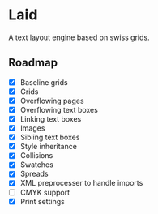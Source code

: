 # Laid

A text layout engine based on swiss grids. 

## Roadmap

- [x] Baseline grids
- [x] Grids
- [x] Overflowing pages
- [x] Overflowing text boxes
- [x] Linking text boxes
- [x] Images
- [x] Sibling text boxes
- [x] Style inheritance
- [x] Collisions
- [x] Swatches
- [x] Spreads
- [x] XML preprocesser to handle imports
- [ ] CMYK support
- [x] Print settings